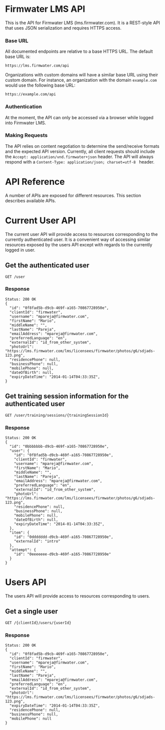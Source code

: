 # Firmwater LMS API

This is the API for Firmwater LMS (lms.firmwater.com). It is a REST-style API that uses JSON serialization and requires HTTPS access.

### Base URL

All documented endpoints are relative to a base HTTPS URL. The default base URL is:

    https://lms.firmwater.com/api

Organizations with custom domains will have a similar base URL using their custom domain. For instance, an organization with the domain `example.com` would use the following base URL:

    https://example.com/api

### Authentication

At the moment, the API can only be accessed via a browser while logged into Firmwater LMS.

### Making Requests

The API relies on content negotiation to determine the send/receive formats and the expected API version. Currently, all client requests should include the `Accept: application/vnd.firmwater+json` header. The API will always respond with a `Content-Type: application/json; charset=utf-8 ` header.

# API Reference

A number of APIs are exposed for different resources. This section describes available APIs.

# Current User API

The current user API will provide access to resources corresponding to the currently authenticated user. It is a convenient way of accessing similar resources exposed by the users API except with regards to the currently logged in user.

## Get the authenticated user

    GET /user

### Response

```
Status: 200 OK
{
  "id": "0f8fad5b-d9cb-469f-a165-70867728950e",
  "clientId": "firmwater",
  "username": "mpareja@firmwater.com",
  "firstName": "Mario",
  "middleName": "",
  "lastName": "Pareja",
  "emailAddress": "mpareja@firmwater.com",
  "preferredLanguage": "en",
  "externalId": "id_from_other_system",
  "photoUrl": "https://lms.firmwater.com/lms/licensees/firmwater/photos/g6/sdjads-123.png",
  "residencePhone": null,
  "businessPhone": null,
  "mobilePhone": null,
  "dateOfBirth": null,
  "expiryDateTime": "2014-01-14T04:33:35Z",
}

```
## Get training session information for the authenticated user

    GET /user/training/sessions/{trainingSessionId}

### Response

```
Status: 200 OK
{
  "id": "0bbbbbbb-d9cb-469f-a165-70867728950e",
  "user": {
    "id": "0f8fad5b-d9cb-469f-a165-70867728950e",
    "clientId": "firmwater",
    "username": "mpareja@firmwater.com",
    "firstName": "Mario",
    "middleName": "",
    "lastName": "Pareja",
    "emailAddress": "mpareja@firmwater.com",
    "preferredLanguage": "en",
    "externalId": "id_from_other_system",
    "photoUrl": "https://lms.firmwater.com/lms/licensees/firmwater/photos/g6/sdjads-123.png",
    "residencePhone": null,
    "businessPhone": null,
    "mobilePhone": null,
    "dateOfBirth": null,
    "expiryDateTime": "2014-01-14T04:33:35Z",
  },
  "item": {
    "id": "0ddddddd-d9cb-469f-a165-70867728950e",
    "externalId": "intro"
  },
  "attempt": {
    "id": "0eeeeeee-d9cb-469f-a165-70867728950e"
  }
}
```

# Users API

The users API will provide access to resources corresponding to users.

## Get a single user

    GET /{clientId}/users/{userId}

### Response

```
Status: 200 OK
{
  "id": "0f8fad5b-d9cb-469f-a165-70867728950e",
  "clientId": "firmwater",
  "username": "mpareja@firmwater.com",
  "firstName": "Mario",
  "middleName": "",
  "lastName": "Pareja",
  "emailAddress": "mpareja@firmwater.com",
  "preferredLanguage": "en",
  "externalId": "id_from_other_system",
  "photoUrl": "https://lms.firmwater.com/lms/licensees/firmwater/photos/g6/sdjads-123.png",
  "expiryDateTime": "2014-01-14T04:33:35Z",
  "residencePhone": null,
  "businessPhone": null,
  "mobilePhone": null
}
```
